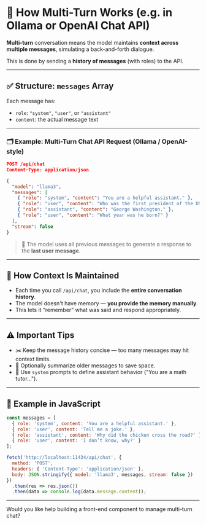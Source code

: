 # 🧠 How Multi-Turn Works (e.g. in Ollama or OpenAI Chat API)

**Multi-turn** conversation means the model maintains **context across multiple messages**, simulating a back-and-forth dialogue.

This is done by sending a **history of messages** (with roles) to the API.

---

## ✅ Structure: `messages` Array

Each message has:

* `role`: `"system"`, `"user"`, or `"assistant"`
* `content`: the actual message text

---

### 🗂️ Example: Multi-Turn Chat API Request (Ollama / OpenAI-style)

```json
POST /api/chat
Content-Type: application/json

{
  "model": "llama3",
  "messages": [
    { "role": "system", "content": "You are a helpful assistant." },
    { "role": "user", "content": "Who was the first president of the USA?" },
    { "role": "assistant", "content": "George Washington." },
    { "role": "user", "content": "What year was he born?" }
  ],
  "stream": false
}
```

> 🔁 The model uses all previous messages to generate a response to the **last user message**.

---

## 🧠 How Context Is Maintained

* Each time you call `/api/chat`, you include the **entire conversation history**.
* The model doesn't have memory — **you provide the memory manually**.
* This lets it “remember” what was said and respond appropriately.

---

## ⚠️ Important Tips

* ✂️ Keep the message history concise — too many messages may hit context limits.
* 🧹 Optionally summarize older messages to save space.
* 🧱 Use `system` prompts to define assistant behavior ("You are a math tutor…").

---

## 🧪 Example in JavaScript

```js
const messages = [
  { role: 'system', content: 'You are a helpful assistant.' },
  { role: 'user', content: 'Tell me a joke.' },
  { role: 'assistant', content: 'Why did the chicken cross the road?' },
  { role: 'user', content: 'I don’t know, why?' }
];

fetch('http://localhost:11434/api/chat', {
  method: 'POST',
  headers: { 'Content-Type': 'application/json' },
  body: JSON.stringify({ model: 'llama3', messages, stream: false })
})
  .then(res => res.json())
  .then(data => console.log(data.message.content));
```

---

Would you like help building a front-end component to manage multi-turn chat?
